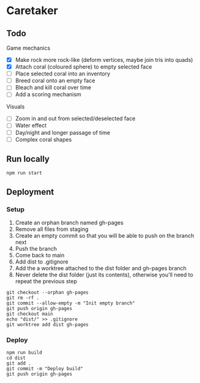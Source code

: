 # Caretaker

## Todo

Game mechanics
- [x] Make rock more rock-like (deform vertices, maybe join tris into quads)
- [x] Attach coral (coloured sphere) to empty selected face
- [ ] Place selected coral into an inventory
- [ ] Breed coral onto an empty face
- [ ] Bleach and kill coral over time
- [ ] Add a scoring mechanism

Visuals
- [ ] Zoom in and out from selected/deselected face
- [ ] Water effect
- [ ] Day/night and longer passage of time
- [ ] Complex coral shapes

## Run locally

`npm run start`

## Deployment

### Setup

1. Create an orphan branch named gh-pages
2. Remove all files from staging
3. Create an empty commit so that you will be able to push on the branch next
4. Push the branch
5. Come back to main
6. Add dist to .gitignore
7. Add the a worktree attached to the dist folder and gh-pages branch
8. Never delete the dist folder (just its contents), otherwise you'll need to repeat the previous step

```
git checkout --orphan gh-pages
git rm -rf .
git commit --allow-empty -m "Init empty branch"
git push origin gh-pages
git checkout main
echo "dist/" >> .gitignore
git worktree add dist gh-pages
```

### Deploy

```
npm run build
cd dist
git add .
git commit -m "Deploy build"
git push origin gh-pages
```